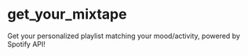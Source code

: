 # get_your_mixtape
Get your personalized playlist matching your mood/activity, powered by Spotify API!
